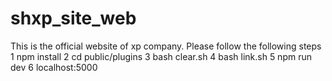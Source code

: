 # shxp_site_web
This is the official website of xp company. Please follow the following steps
1 npm install
2 cd public/plugins
3 bash clear.sh
4 bash link.sh
5 npm run dev
6 localhost:5000